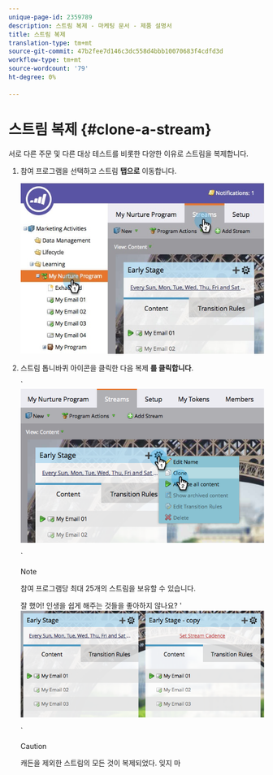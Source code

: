 ```yaml
---
unique-page-id: 2359789
description: 스트림 복제 - 마케팅 문서 - 제품 설명서
title: 스트림 복제
translation-type: tm+mt
source-git-commit: 47b2fee7d146c3dc558d4bbb10070683f4cdfd3d
workflow-type: tm+mt
source-wordcount: '79'
ht-degree: 0%

---
```



# 스트림 복제 {#clone-a-stream}

서로 다른 주문 및 다른 대상 테스트를 비롯한 다양한 이유로 스트림을 복제합니다.

1. 참여 프로그램을 선택하고 스트림 **탭으로** 이동합니다.

   ![](assets/cloneasteam.jpg)

1. 스트림 톱니바퀴 아이콘을 클릭한 다음 복제 **를 클릭합니다**.

   ` ![](assets/image2014-9-15-17-3a0-3a23.png)

   `

   >[!NOTE]
   >
   >참여 프로그램당 최대 25개의 스트림을 보유할 수 있습니다.

   잘 했어! 인생을 쉽게 해주는 것들을 좋아하지 않나요? &#39; ![](assets/image2014-9-15-17-3a1-3a20.png)

   `

   >[!CAUTION]
   >
   >캐든을 제외한 스트림의 모든 것이 복제되었다. 잊지 마

